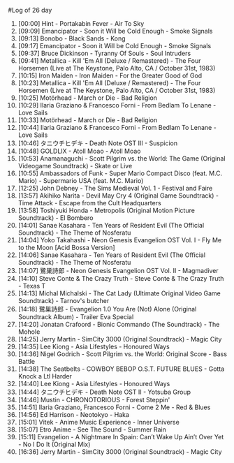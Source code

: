 #Log of 26 day

1. [00:00] Hint - Portakabin Fever - Air To Sky
1. [09:09] Emancipator - Soon it Will be Cold Enough - Smoke Signals
1. [09:13] Bonobo - Black Sands - Kong
1. [09:17] Emancipator - Soon it Will be Cold Enough - Smoke Signals
1. [09:37] Bruce Dickinson - Tyranny Of Souls - Soul Intruders
1. [09:41] Metallica - Kill 'Em All (Deluxe / Remastered) - The Four Horsemen (Live at The Keystone, Palo Alto, CA / October 31st, 1983)
1. [10:15] Iron Maiden - Iron Maiden - For the Greater Good of God
1. [10:23] Metallica - Kill 'Em All (Deluxe / Remastered) - The Four Horsemen (Live at The Keystone, Palo Alto, CA / October 31st, 1983)
1. [10:25] Motörhead - March or Die - Bad Religion
1. [10:29] Ilaria Graziano & Francesco Forni - From Bedlam To Lenane - Love Sails
1. [10:33] Motörhead - March or Die - Bad Religion
1. [10:44] Ilaria Graziano & Francesco Forni - From Bedlam To Lenane - Love Sails
1. [10:46] タニウチヒデキ - Death Note OST III - Suspicion
1. [10:48] GOLDLIX - Atoll Moao - Atoll Moao
1. [10:53] Anamanaguchi - Scott Pilgrim vs. the World: The Game (Original Videogame Soundtrack) - Skate or Live
1. [10:55] Ambassadors of Funk - Super Mario Compact Disco (feat. M.C. Mario) - Supermario USA (feat. M.C. Mario)
1. [12:25] John Debney - The Sims Medieval Vol. 1 - Festival and Faire
1. [13:57] Akihiko Narita - Devil May Cry 4 (Original Game Soundtrack) - Time Attack - Escape from the Cult Headquarters
1. [13:58] Toshiyuki Honda - Metropolis (Original Motion Picture Soundtrack) - El Bombero
1. [14:01] Sanae Kasahara - Ten Years of Resident Evil (The Official Soundtrack) - The Theme of Nosferatu
1. [14:04] Yoko Takahashi - Neon Genesis Evangelion OST Vol. I - Fly Me to the Moon [Acid Bossa Version]
1. [14:06] Sanae Kasahara - Ten Years of Resident Evil (The Official Soundtrack) - The Theme of Nosferatu
1. [14:07] 鷺巣詩郎 - Neon Genesis Evangelion OST Vol. II - Magmadiver
1. [14:10] Steve Conte & The Crazy Truth - Steve Conte & The Crazy Truth - Texas T
1. [14:13] Michal Michalski - The Cat Lady (Ultimate Original Video Game Soundtrack) - Tarnov's butcher
1. [14:18] 鷺巣詩郎 - Evangelion 1.0 You Are (Not) Alone (Original Soundtrack Album) - Trailer Eva Special
1. [14:20] Jonatan Crafoord - Bionic Commando (The Soundtrack) - The Mohole
1. [14:25] Jerry Martin - SimCity 3000 (Original Soundtrack) - Magic City
1. [14:35] Lee Kiong - Asia Lifestyles - Honoured Ways
1. [14:36] Nigel Godrich - Scott Pilgrim vs. the World: Original Score - Bass Battle
1. [14:38] The Seatbelts - COWBOY BEBOP O.S.T. FUTURE BLUES - Gotta Knock a Ltl Harder
1. [14:40] Lee Kiong - Asia Lifestyles - Honoured Ways
1. [14:44] タニウチヒデキ - Death Note OST II - Yotsuba Group
1. [14:46] Mustin - CHRONOTORIOUS - Forest Steppin'
1. [14:51] Ilaria Graziano, Francesco Forni - Come 2 Me - Red & Blues
1. [14:56] Ed Harrison - Neotokyo - Haka
1. [15:01] Vitek - Anime Music Experience - Inner Universe
1. [15:07] Etro Anime - See The Sound - Summer Rain
1. [15:11] Evangelion - A Nightmare In Spain: Can’t Wake Up Ain’t Over Yet - No I Do It (Original Mix)
1. [16:36] Jerry Martin - SimCity 3000 (Original Soundtrack) - Magic City
